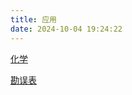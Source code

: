 ```yaml
---
title: 应用
date: 2024-10-04 19:24:22
---
```


<!-- [洛谷绘版脚本](./luogu-paintboard-script/) -->

[化学](./chemistry/)

[勘误表](./errata/)
